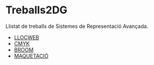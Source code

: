 # Treballs2DG
Llistat de treballs de Sistemes de Representació Avançada.

* [LLOCWEB](https://joseprm.github.io/LLOCWEB/)
* [CMYK](https://joseprm.github.io/CMYK/)
* [BROOM](https://joseprm.github.io/Broom/)
* [MAQUETACIÓ](https://joseprm.github.io/Maquetaci-/)
